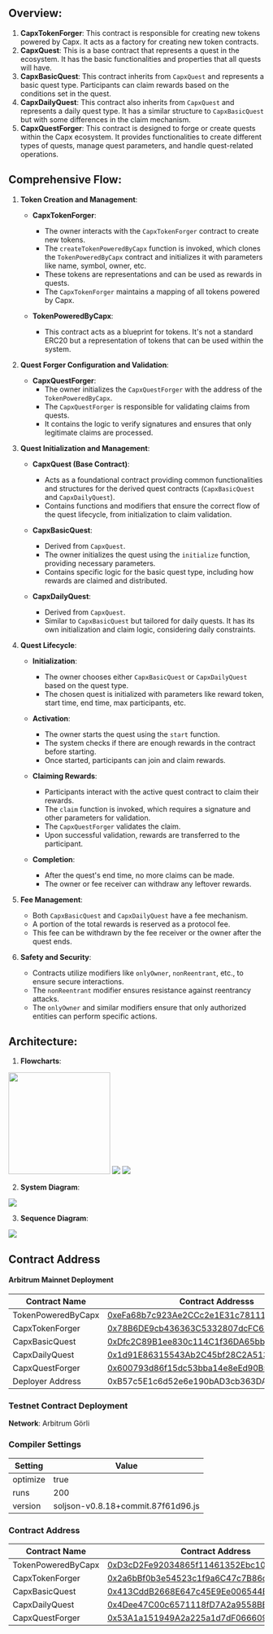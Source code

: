 ## Overview:

1. **CapxTokenForger**: This contract is responsible for creating new tokens powered by Capx. It acts as a factory for creating new token contracts.
2. **CapxQuest**: This is a base contract that represents a quest in the ecosystem. It has the basic functionalities and properties that all quests will have.
3. **CapxBasicQuest**: This contract inherits from `CapxQuest` and represents a basic quest type. Participants can claim rewards based on the conditions set in the quest.
4. **CapxDailyQuest**: This contract also inherits from `CapxQuest` and represents a daily quest type. It has a similar structure to `CapxBasicQuest` but with some differences in the claim mechanism.
5. **CapxQuestForger**: This contract is designed to forge or create quests within the Capx ecosystem. It provides functionalities to create different types of quests, manage quest parameters, and handle quest-related operations.


## Comprehensive Flow:

1. **Token Creation and Management**:
   - **CapxTokenForger**:
     - The owner interacts with the `CapxTokenForger` contract to create new tokens.
     - The `createTokenPoweredByCapx` function is invoked, which clones the `TokenPoweredByCapx` contract and initializes it with parameters like name, symbol, owner, etc.
     - These tokens are representations and can be used as rewards in quests.
     - The `CapxTokenForger` maintains a mapping of all tokens powered by Capx.

   - **TokenPoweredByCapx**:
     - This contract acts as a blueprint for tokens. It's not a standard ERC20 but a representation of tokens that can be used within the system.

2. **Quest Forger Configuration and Validation**:
   - **CapxQuestForger**:
     - The owner initializes the `CapxQuestForger` with the address of the `TokenPoweredByCapx`.
     - The `CapxQuestForger` is responsible for validating claims from quests.
     - It contains the logic to verify signatures and ensures that only legitimate claims are processed.

3. **Quest Initialization and Management**:
   - **CapxQuest (Base Contract)**:
     - Acts as a foundational contract providing common functionalities and structures for the derived quest contracts (`CapxBasicQuest` and `CapxDailyQuest`).
     - Contains functions and modifiers that ensure the correct flow of the quest lifecycle, from initialization to claim validation.

   - **CapxBasicQuest**:
     - Derived from `CapxQuest`.
     - The owner initializes the quest using the `initialize` function, providing necessary parameters.
     - Contains specific logic for the basic quest type, including how rewards are claimed and distributed.

   - **CapxDailyQuest**:
     - Derived from `CapxQuest`.
     - Similar to `CapxBasicQuest` but tailored for daily quests. It has its own initialization and claim logic, considering daily constraints.

4. **Quest Lifecycle**:
   - **Initialization**:
     - The owner chooses either `CapxBasicQuest` or `CapxDailyQuest` based on the quest type.
     - The chosen quest is initialized with parameters like reward token, start time, end time, max participants, etc.
   
   - **Activation**:
     - The owner starts the quest using the `start` function.
     - The system checks if there are enough rewards in the contract before starting.
     - Once started, participants can join and claim rewards.

   - **Claiming Rewards**:
     - Participants interact with the active quest contract to claim their rewards.
     - The `claim` function is invoked, which requires a signature and other parameters for validation.
     - The `CapxQuestForger` validates the claim.
     - Upon successful validation, rewards are transferred to the participant.

   - **Completion**:
     - After the quest's end time, no more claims can be made.
     - The owner or fee receiver can withdraw any leftover rewards.

5. **Fee Management**:
   - Both `CapxBasicQuest` and `CapxDailyQuest` have a fee mechanism.
   - A portion of the total rewards is reserved as a protocol fee.
   - This fee can be withdrawn by the fee receiver or the owner after the quest ends.

6. **Safety and Security**:
   - Contracts utilize modifiers like `onlyOwner`, `nonReentrant`, etc., to ensure secure interactions.
   - The `nonReentrant` modifier ensures resistance against reentrancy attacks.
   - The `onlyOwner` and similar modifiers ensure that only authorized entities can perform specific actions.

## Architecture:

1. **Flowcharts**:

<img src="Images/TokenCreationFlow.png" width="200">

<img src="Images/QuestCreationFlow.png">

<img src="Images/QuestFlow.png">

2. **System Diagram**:
   
<img src="Images/System.png">

3. **Sequence Diagram**:
   
<img src="Images/Sequence.png">


## Contract Address

#### Arbitrum Mainnet Deployment

| Contract Name         | Contract Addresss                                                                                   |
|-----------------------|----------------------------------------------------------------------------------------------------|
| TokenPoweredByCapx    | [0xeFa68b7c923Ae2CCc2e1E31c7811183D145d5734](https://arbiscan.io/address/0xeFa68b7c923Ae2CCc2e1E31c7811183D145d5734) |
| CapxTokenForger       | [0x78B6DE9cb436363C5332807dcFC6F68B2E2035F1](https://arbiscan.io/address/0x78B6DE9cb436363C5332807dcFC6F68B2E2035F1) |
| CapxBasicQuest        | [0xDfc2C89B1ee830c114C1f36DA65bb16a871AC866](https://arbiscan.io/address/0xDfc2C89B1ee830c114C1f36DA65bb16a871AC866) |
| CapxDailyQuest        | [0x1d91E86315543Ab2C45bf28C2A513F5Be7420C14](https://arbiscan.io/address/0x1d91E86315543Ab2C45bf28C2A513F5Be7420C14) |
| CapxQuestForger       | [0x600793d86f15dc53bba14e8eEd90B5a9a7CB27CE](https://arbiscan.io/address/0x600793d86f15dc53bba14e8eEd90B5a9a7CB27CE) |
| Deployer Address      | 0xB57c5E1c6d52e6e190bAD3cb363DAaF42728B7fd                                                                 |

### Testnet Contract Deployment

**Network**: Arbitrum Görli

### Compiler Settings

| Setting  | Value                                      |
|----------|--------------------------------------------|
| optimize | true                                       |
| runs     | 200                                        |
| version  | soljson-v0.8.18+commit.87f61d96.js         |

### Contract Address

| Contract Name       | Contract Address                                                   |
|---------------------|--------------------------------------------------------------------|
| TokenPoweredByCapx  | [0xD3cD2Fe92034865f11461352Ebc10da40d609573](https://testnet.arbiscan.io/address/0xD3cD2Fe92034865f11461352Ebc10da40d609573) |
| CapxTokenForger     | [0x2a6bBf0b3e54523c1f9a6C47c7B86dc3fe1F4Bec](https://testnet.arbiscan.io/address/0x2a6bBf0b3e54523c1f9a6C47c7B86dc3fe1F4Bec) |
| CapxBasicQuest      | [0x413CddB2668E647c45E9Ee006544Bf1a6FC5f7F5](https://testnet.arbiscan.io/address/0x413CddB2668E647c45E9Ee006544Bf1a6FC5f7F5) |
| CapxDailyQuest      | [0x4Dee47C00c6571118fD7A2a9558BBc0B3e87bccc](https://testnet.arbiscan.io/address/0x4Dee47C00c6571118fD7A2a9558BBc0B3e87bccc) |
| CapxQuestForger     | [0x53A1a151949A2a225a1d7dF0666091b0221e81F3](https://testnet.arbiscan.io/address/0x53A1a151949A2a225a1d7dF0666091b0221e81F3) |
